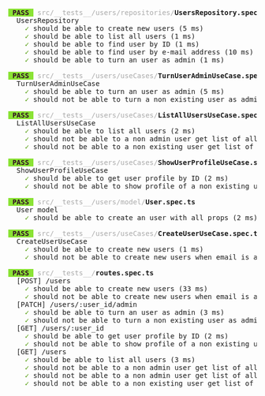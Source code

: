 <pre><span style="background-color:#8AE234"><font color="#300A24"><b> PASS </b></font></span> <font color="#AAAAAA">src/__tests__/users/repositories/</font><b>UsersRepository.spec.ts</b>
  UsersRepository
    <font color="#4E9A06">✓</font> should be able to create new users (5 ms)
    <font color="#4E9A06">✓</font> should be able to list all users (1 ms)
    <font color="#4E9A06">✓</font> should be able to find user by ID (1 ms)
    <font color="#4E9A06">✓</font> should be able to find user by e-mail address (10 ms)
    <font color="#4E9A06">✓</font> should be able to turn an user as admin (1 ms)

<span style="background-color:#8AE234"><font color="#300A24"><b> PASS </b></font></span> <font color="#AAAAAA">src/__tests__/users/useCases/</font><b>TurnUserAdminUseCase.spec.ts</b>
  TurnUserAdminUseCase
    <font color="#4E9A06">✓</font> should be able to turn an user as admin (5 ms)
    <font color="#4E9A06">✓</font> should not be able to turn a non existing user as admin (4 ms)

<span style="background-color:#8AE234"><font color="#300A24"><b> PASS </b></font></span> <font color="#AAAAAA">src/__tests__/users/useCases/</font><b>ListAllUsersUseCase.spec.ts</b>
  ListAllUsersUseCase
    <font color="#4E9A06">✓</font> should be able to list all users (2 ms)
    <font color="#4E9A06">✓</font> should not be able to a non admin user get list of all users (3 ms)
    <font color="#4E9A06">✓</font> should not be able to a non existing user get list of all users (1 ms)

<span style="background-color:#8AE234"><font color="#300A24"><b> PASS </b></font></span> <font color="#AAAAAA">src/__tests__/users/useCases/</font><b>ShowUserProfileUseCase.spec.ts</b>
  ShowUserProfileUseCase
    <font color="#4E9A06">✓</font> should be able to get user profile by ID (2 ms)
    <font color="#4E9A06">✓</font> should not be able to show profile of a non existing user (3 ms)

<span style="background-color:#8AE234"><font color="#300A24"><b> PASS </b></font></span> <font color="#AAAAAA">src/__tests__/users/model/</font><b>User.spec.ts</b>
  User model
    <font color="#4E9A06">✓</font> should be able to create an user with all props (2 ms)

<span style="background-color:#8AE234"><font color="#300A24"><b> PASS </b></font></span> <font color="#AAAAAA">src/__tests__/users/useCases/</font><b>CreateUserUseCase.spec.ts</b>
  CreateUserUseCase
    <font color="#4E9A06">✓</font> should be able to create new users (1 ms)
    <font color="#4E9A06">✓</font> should not be able to create new users when email is already taken (3 ms)

<span style="background-color:#8AE234"><font color="#300A24"><b> PASS </b></font></span> <font color="#AAAAAA">src/__tests__/</font><b>routes.spec.ts</b>
  [POST] /users
    <font color="#4E9A06">✓</font> should be able to create new users (33 ms)
    <font color="#4E9A06">✓</font> should not be able to create new users when email is already taken (4 ms)
  [PATCH] /users/:user_id/admin
    <font color="#4E9A06">✓</font> should be able to turn an user as admin (3 ms)
    <font color="#4E9A06">✓</font> should not be able to turn a non existing user as admin (2 ms)
  [GET] /users/:user_id
    <font color="#4E9A06">✓</font> should be able to get user profile by ID (2 ms)
    <font color="#4E9A06">✓</font> should not be able to show profile of a non existing user (2 ms)
  [GET] /users
    <font color="#4E9A06">✓</font> should be able to list all users (3 ms)
    <font color="#4E9A06">✓</font> should not be able to a non admin user get list of all users (2 ms)
    <font color="#4E9A06">✓</font> should not be able to a non admin user get list of all users (2 ms)
    <font color="#4E9A06">✓</font> should not be able to a non existing user get list of all users (2 ms)
</pre>